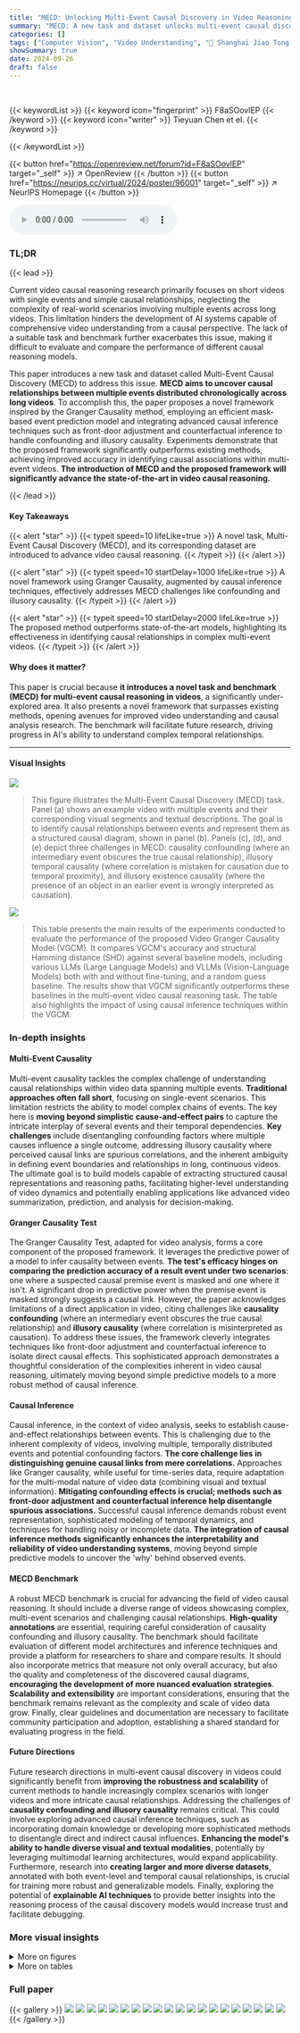 ```yaml
---
title: "MECD: Unlocking Multi-Event Causal Discovery in Video Reasoning"
summary: "MECD: A new task and dataset unlocks multi-event causal discovery in videos, enabling a novel framework that outperforms existing models by efficiently identifying causal relationships between chronol..."
categories: []
tags: ["Computer Vision", "Video Understanding", "🏢 Shanghai Jiao Tong University",]
showSummary: true
date: 2024-09-26
draft: false
---
```


<br>

{{< keywordList >}}
{{< keyword icon="fingerprint" >}} F8aSOovlEP {{< /keyword >}}
{{< keyword icon="writer" >}} Tieyuan Chen et el. {{< /keyword >}}
 
{{< /keywordList >}}

{{< button href="https://openreview.net/forum?id=F8aSOovlEP" target="_self" >}}
↗ OpenReview
{{< /button >}}
{{< button href="https://neurips.cc/virtual/2024/poster/96001" target="_self" >}}
↗ NeurIPS Homepage
{{< /button >}}


<audio controls>
    <source src="https://ai-paper-reviewer.com/F8aSOovlEP/podcast.wav" type="audio/wav">
    Your browser does not support the audio element.
</audio>


### TL;DR


{{< lead >}}

Current video causal reasoning research primarily focuses on short videos with single events and simple causal relationships, neglecting the complexity of real-world scenarios involving multiple events across long videos. This limitation hinders the development of AI systems capable of comprehensive video understanding from a causal perspective.  The lack of a suitable task and benchmark further exacerbates this issue, making it difficult to evaluate and compare the performance of different causal reasoning models. 

This paper introduces a new task and dataset called Multi-Event Causal Discovery (MECD) to address this issue.  **MECD aims to uncover causal relationships between multiple events distributed chronologically across long videos**.  To accomplish this, the paper proposes a novel framework inspired by the Granger Causality method, employing an efficient mask-based event prediction model and integrating advanced causal inference techniques such as front-door adjustment and counterfactual inference to handle confounding and illusory causality.  Experiments demonstrate that the proposed framework significantly outperforms existing methods, achieving improved accuracy in identifying causal associations within multi-event videos.  **The introduction of MECD and the proposed framework will significantly advance the state-of-the-art in video causal reasoning.**

{{< /lead >}}


#### Key Takeaways

{{< alert "star" >}}
{{< typeit speed=10 lifeLike=true >}} A novel task, Multi-Event Causal Discovery (MECD), and its corresponding dataset are introduced to advance video causal reasoning. {{< /typeit >}}
{{< /alert >}}

{{< alert "star" >}}
{{< typeit speed=10 startDelay=1000 lifeLike=true >}} A novel framework using Granger Causality, augmented by causal inference techniques, effectively addresses MECD challenges like confounding and illusory causality. {{< /typeit >}}
{{< /alert >}}

{{< alert "star" >}}
{{< typeit speed=10 startDelay=2000 lifeLike=true >}} The proposed method outperforms state-of-the-art models, highlighting its effectiveness in identifying causal relationships in complex multi-event videos. {{< /typeit >}}
{{< /alert >}}

#### Why does it matter?
This paper is crucial because **it introduces a novel task and benchmark (MECD) for multi-event causal reasoning in videos**, a significantly under-explored area.  It also presents a novel framework that surpasses existing methods, opening avenues for improved video understanding and causal analysis research. The benchmark will facilitate future research, driving progress in AI's ability to understand complex temporal relationships.

------
#### Visual Insights



![](https://ai-paper-reviewer.com/F8aSOovlEP/figures_1_1.jpg)

> This figure illustrates the Multi-Event Causal Discovery (MECD) task.  Panel (a) shows an example video with multiple events and their corresponding visual segments and textual descriptions.  The goal is to identify causal relationships between events and represent them as a structured causal diagram, shown in panel (b). Panels (c), (d), and (e) depict three challenges in MECD: causality confounding (where an intermediary event obscures the true causal relationship), illusory temporal causality (where correlation is mistaken for causation due to temporal proximity), and illusory existence causality (where the presence of an object in an earlier event is wrongly interpreted as causation).





![](https://ai-paper-reviewer.com/F8aSOovlEP/tables_7_1.jpg)

> This table presents the main results of the experiments conducted to evaluate the performance of the proposed Video Granger Causality Model (VGCM).  It compares VGCM's accuracy and structural Hamming distance (SHD) against several baseline models, including various LLMs (Large Language Models) and VLLMs (Vision-Language Models) both with and without fine-tuning,  and a random guess baseline. The results show that VGCM significantly outperforms these baselines in the multi-event video causal reasoning task. The table also highlights the impact of using causal inference techniques within the VGCM.





### In-depth insights


#### Multi-Event Causality
Multi-event causality tackles the complex challenge of understanding causal relationships within video data spanning multiple events.  **Traditional approaches often fall short**, focusing on single-event scenarios.  This limitation restricts the ability to model complex chains of events.  The key here is **moving beyond simplistic cause-and-effect pairs** to capture the intricate interplay of several events and their temporal dependencies.  **Key challenges** include disentangling confounding factors where multiple causes influence a single outcome, addressing illusory causality where perceived causal links are spurious correlations, and the inherent ambiguity in defining event boundaries and relationships in long, continuous videos.  The ultimate goal is to build models capable of extracting structured causal representations and reasoning paths, facilitating higher-level understanding of video dynamics and potentially enabling applications like advanced video summarization, prediction, and analysis for decision-making.

#### Granger Causality Test
The Granger Causality Test, adapted for video analysis, forms a core component of the proposed framework.  It leverages the predictive power of a model to infer causality between events.  **The test's efficacy hinges on comparing the prediction accuracy of a result event under two scenarios**: one where a suspected causal premise event is masked and one where it isn't. A significant drop in predictive power when the premise event is masked strongly suggests a causal link.  However, the paper acknowledges limitations of a direct application in video, citing challenges like **causality confounding** (where an intermediary event obscures the true causal relationship) and **illusory causality** (where correlation is misinterpreted as causation). To address these issues, the framework cleverly integrates techniques like front-door adjustment and counterfactual inference to isolate direct causal effects.  This sophisticated approach demonstrates a thoughtful consideration of the complexities inherent in video causal reasoning, ultimately moving beyond simple predictive models to a more robust method of causal inference.

#### Causal Inference
Causal inference, in the context of video analysis, seeks to establish cause-and-effect relationships between events.  This is challenging due to the inherent complexity of videos, involving multiple, temporally distributed events and potential confounding factors.  **The core challenge lies in distinguishing genuine causal links from mere correlations.**  Approaches like Granger causality, while useful for time-series data, require adaptation for the multi-modal nature of video data (combining visual and textual information).  **Mitigating confounding effects is crucial; methods such as front-door adjustment and counterfactual inference help disentangle spurious associations.**  Successful causal inference demands robust event representation, sophisticated modeling of temporal dynamics, and techniques for handling noisy or incomplete data. **The integration of causal inference methods significantly enhances the interpretability and reliability of video understanding systems**, moving beyond simple predictive models to uncover the 'why' behind observed events.

#### MECD Benchmark
A robust MECD benchmark is crucial for advancing the field of video causal reasoning.  It should include a diverse range of videos showcasing complex, multi-event scenarios and challenging causal relationships. **High-quality annotations** are essential, requiring careful consideration of causality confounding and illusory causality.  The benchmark should facilitate evaluation of different model architectures and inference techniques and provide a platform for researchers to share and compare results. It should also incorporate metrics that measure not only overall accuracy, but also the quality and completeness of the discovered causal diagrams, **encouraging the development of more nuanced evaluation strategies**.  **Scalability and extensibility** are important considerations, ensuring that the benchmark remains relevant as the complexity and scale of video data grow.  Finally, clear guidelines and documentation are necessary to facilitate community participation and adoption, establishing a shared standard for evaluating progress in the field.

#### Future Directions
Future research directions in multi-event causal discovery in videos could significantly benefit from **improving the robustness and scalability** of current methods to handle increasingly complex scenarios with longer videos and more intricate causal relationships.  Addressing the challenges of **causality confounding and illusory causality** remains critical.  This could involve exploring advanced causal inference techniques, such as incorporating domain knowledge or developing more sophisticated methods to disentangle direct and indirect causal influences. **Enhancing the model's ability to handle diverse visual and textual modalities**, potentially by leveraging multimodal learning architectures, would expand applicability.  Furthermore, research into **creating larger and more diverse datasets**, annotated with both event-level and temporal causal relationships, is crucial for training more robust and generalizable models.  Finally, exploring the potential of **explainable AI techniques** to provide better insights into the reasoning process of the causal discovery models would increase trust and facilitate debugging.


### More visual insights

<details>
<summary>More on figures
</summary>


![](https://ai-paper-reviewer.com/F8aSOovlEP/figures_3_1.jpg)

> This figure shows the composition of the MECD dataset.  (a1) displays five main video categories (Sports & Competition, Making & Creating, Daily Activities, Performing & Displaying, Interaction & Socializing) and a word cloud summarizing the common activities within each category.  (a2) shows two graphs: the first graph shows the relationship between the position of an event and its likelihood of having a causal relation with the final event, with the second-to-last event being the most influential; and the second graph is a histogram illustrating the distribution of the number of events per video in the dataset.


![](https://ai-paper-reviewer.com/F8aSOovlEP/figures_4_1.jpg)

> This figure illustrates the architecture of the Video Granger Causality Model (VGCM).  The model takes video and caption data as input, processes them through separate video and caption encoders. These encodings are then fed into a multi-modal decoder, which has two branches. One branch uses all premise events (unmasked) to predict the result event, while the other masks a single premise event at a time to assess its causal impact. The results are then compared by a relation head that determines whether a causal relation exists between the premise and result events, alongside a caption head to predict the textual description of the result event.


![](https://ai-paper-reviewer.com/F8aSOovlEP/figures_6_1.jpg)

> This figure illustrates how causality confounding and illusory causality affect causal relationships in multi-event videos.  Panel (a1) shows a simplified causal diagram with three events (ek-1, ek, ek+1) leading to a result event (eN).  When the middle event (ek) is masked (removed from consideration), the direct causal effect from ek-1 to eN is lost (blue dotted line), and a spurious causal link between ek+1 and eN might appear (red dotted line). Panel (a2) details the methods to handle this: Frontdoor adjustment addresses the missing link from ek-1 to eN; Counterfactual intervention removes the spurious link from ek+1 to eN; and an Existence-only path addresses the issue of illusory existence causality.


![](https://ai-paper-reviewer.com/F8aSOovlEP/figures_8_1.jpg)

> This figure shows the robustness of the MECD model to different factors such as noise in the data and the amount of training data. The blue line shows the accuracy when a random percentage of the causal relations are flipped, simulating noise in the data. The red line shows the accuracy as the amount of training data increases. As can be seen, the model is relatively robust to both noise and variations in the amount of training data.


![](https://ai-paper-reviewer.com/F8aSOovlEP/figures_8_2.jpg)

> This figure shows the results of an ablation study evaluating the impact of counterfactual intervention on the similarity between the output features with and without masking a causal premise event. The x-axis represents the training epoch, and the y-axis represents the ratio of similarities between output features with and without masking. The blue line represents the results with counterfactual intervention, and the red line represents the results without it. The figure demonstrates that counterfactual intervention effectively reduces the similarity between the output features when masking a causal premise event, indicating its effectiveness in mitigating causality confounding and improving the accuracy of causal discovery.


![](https://ai-paper-reviewer.com/F8aSOovlEP/figures_8_3.jpg)

> This figure visualizes a complete causal diagram generated by the VGCM model.  The diagram shows multiple events chronologically arranged and connected by causal links.  These links indicate how premise events causally influence the result event.  The diagram effectively demonstrates the model's ability to represent complex multi-event causal relationships in a structured format.


![](https://ai-paper-reviewer.com/F8aSOovlEP/figures_9_1.jpg)

> This figure illustrates the impact of masking an intermediate event (ek) on the causal relationships between adjacent events and the final event (en).  Panel (a1) shows how masking ek can lead to either a missing causal effect (red arrow) from the event before ek (ek-1) to en, or a redundant causal effect (blue arrow) from the event after ek (ek+1) to en.  Panel (a2) demonstrates how causal inference techniques, specifically front-door adjustment and counterfactual intervention, are used to address these issues of confounding.  Front-door adjustment is used to compensate for the missing causal effect while counterfactual intervention is used to remove the redundant causal effect.  The chain of thoughts and existence-only descriptions help to mitigate illusory causality.


![](https://ai-paper-reviewer.com/F8aSOovlEP/figures_15_1.jpg)

> This figure illustrates the concept of causality confounding and illusory causality and how the proposed method addresses these challenges.  Panel (a1) shows a causal chain where the removal of an intermediate event (e<sub>k</sub>) affects the causality between other events, requiring compensation (red) and removal (blue) of causal effects. Panel (a2) details the causal inference techniques (front-door adjustment and counterfactual inference) used to address these issues, resulting in a more accurate representation of causality.


![](https://ai-paper-reviewer.com/F8aSOovlEP/figures_15_2.jpg)

> This figure shows a complete causal diagram generated by the VGCM model.  It visually represents the causal relationships between multiple events in a video, illustrating how premise events contribute to the final result event. The diagram provides a comprehensive and structured overview of the causal chain, allowing for a clearer understanding of the complex interactions between various events.


![](https://ai-paper-reviewer.com/F8aSOovlEP/figures_15_3.jpg)

> This figure illustrates the causal effects of adjacent events when a premise event (ek) is masked in the Video Granger Causality Model (VGCM).  Panel (a1) shows how masking ek disrupts the causal relationships, causing a confounding effect.  The red arrows represent causal effects that are lost (missing) because ek is masked, requiring compensation. The blue arrows represent causal effects that are redundant because ek is masked and can be removed. Panel (a2) depicts the causal inference methods, front-door adjustment and counterfactual inference, used by VGCM to compensate for the missing effects and remove redundant ones.  The introduction of chain of thoughts and existence-only descriptions are also highlighted to address illusory causality.


![](https://ai-paper-reviewer.com/F8aSOovlEP/figures_16_1.jpg)

> This figure showcases instances where GPT-4 incorrectly identifies causal relationships in videos. The errors stem from two main sources: confusing correlations with causality (illusory causality) and misinterpreting emotional expressions as causal factors.  The examples highlight how GPT-4 struggles to differentiate between objective causal links and subjective interpretations of events, leading to inaccurate causal inferences. 


![](https://ai-paper-reviewer.com/F8aSOovlEP/figures_16_2.jpg)

> This figure illustrates the Multi-Event Causal Discovery (MECD) task.  Panel (a) shows an example of the task, where multiple premise events (events leading up to the final event) are shown chronologically, along with their corresponding video segments and textual descriptions. The goal is to determine causal relationships between the premise events and the final result event, and represent these relationships in a causal diagram. Panels (c), (d), and (e) illustrate confounding and illusory causality, which are challenges the MECD task addresses.


![](https://ai-paper-reviewer.com/F8aSOovlEP/figures_17_1.jpg)

> This figure illustrates the architecture of the Video Granger Causality Model (VGCM).  The model takes video and caption data as input, processes them through separate encoders, and then fuses the information in a multi-modal decoder. Two heads, a caption head and a relation head, are used for event prediction and causal relation discovery, respectively. The caption head predicts the result event based on the unmasked premise events, while the relation head identifies causal relationships by comparing predictions with and without masking premise events. This allows for the determination of causal links between events. 


![](https://ai-paper-reviewer.com/F8aSOovlEP/figures_18_1.jpg)

> This figure shows how the accuracy of the model changes as the number of examples in few-shot learning increases.  The x-axis represents the number of examples used, and the y-axis represents the top-1 accuracy.  The accuracy shows a slight increase with an increasing number of examples until it plateaus after around 3 examples. This suggests that adding more examples beyond a certain point provides minimal additional benefit to the model's performance.


</details>




<details>
<summary>More on tables
</summary>


![](https://ai-paper-reviewer.com/F8aSOovlEP/tables_7_2.jpg)
> This table presents the main results of the experiments conducted to evaluate the performance of the proposed Video Granger Causality Model (VGCM) for multi-event video causal discovery.  It compares the accuracy of VGCM against several baseline models, including traditional multi-modal models, large language models (LLMs), and video-LLMs.  The results show that VGCM outperforms the state-of-the-art models, demonstrating its effectiveness in discovering causal relations within multi-event videos. The table also includes results with and without causal inference methods integrated into the VGCM, highlighting their impact on performance.

![](https://ai-paper-reviewer.com/F8aSOovlEP/tables_9_1.jpg)
> This table presents the main results of the experiments conducted to evaluate the performance of the proposed Video Granger Causality Model (VGCM). It compares the accuracy of VGCM against several baseline models, including various LLMs and VLLMs, in the task of multi-event causal discovery.  The table highlights that VGCM outperforms other models, particularly GPT-4 and VideoLLaVA, demonstrating its effectiveness in identifying causal relationships within long videos containing multiple events.  It also shows results with and without causal inference applied and indicates which models were fine-tuned.

![](https://ai-paper-reviewer.com/F8aSOovlEP/tables_18_1.jpg)
> This table presents the results of an ablation study on the Video Granger Causality Model (VGCM).  The experiment explores the impact of masking different numbers of words from the caption of each premise event on the model's accuracy in predicting causal relationships. The accuracy is evaluated under different masking scenarios (2, 5, 8, and 11 words per event).  A separate row shows the accuracy when 30 frames are masked at the same time.

![](https://ai-paper-reviewer.com/F8aSOovlEP/tables_18_2.jpg)
> This table presents the results of an ablation study conducted to evaluate the impact of masking visual input (video frames) on the performance of the Video Granger Causality Model (VGCM).  The model's accuracy in predicting causal relations is measured under different levels of visual masking (5, 15, 20, and 40 frames masked per event). A comparison is made with a non-masked condition for baseline accuracy. The impact of simultaneous masking of both visual and textual data is also examined by comparing the accuracy of masking 20 frames and 10 words compared to only masking 20 frames.

</details>




### Full paper

{{< gallery >}}
<img src="https://ai-paper-reviewer.com/F8aSOovlEP/1.png" class="grid-w50 md:grid-w33 xl:grid-w25" />
<img src="https://ai-paper-reviewer.com/F8aSOovlEP/2.png" class="grid-w50 md:grid-w33 xl:grid-w25" />
<img src="https://ai-paper-reviewer.com/F8aSOovlEP/3.png" class="grid-w50 md:grid-w33 xl:grid-w25" />
<img src="https://ai-paper-reviewer.com/F8aSOovlEP/4.png" class="grid-w50 md:grid-w33 xl:grid-w25" />
<img src="https://ai-paper-reviewer.com/F8aSOovlEP/5.png" class="grid-w50 md:grid-w33 xl:grid-w25" />
<img src="https://ai-paper-reviewer.com/F8aSOovlEP/6.png" class="grid-w50 md:grid-w33 xl:grid-w25" />
<img src="https://ai-paper-reviewer.com/F8aSOovlEP/7.png" class="grid-w50 md:grid-w33 xl:grid-w25" />
<img src="https://ai-paper-reviewer.com/F8aSOovlEP/8.png" class="grid-w50 md:grid-w33 xl:grid-w25" />
<img src="https://ai-paper-reviewer.com/F8aSOovlEP/9.png" class="grid-w50 md:grid-w33 xl:grid-w25" />
<img src="https://ai-paper-reviewer.com/F8aSOovlEP/10.png" class="grid-w50 md:grid-w33 xl:grid-w25" />
<img src="https://ai-paper-reviewer.com/F8aSOovlEP/11.png" class="grid-w50 md:grid-w33 xl:grid-w25" />
<img src="https://ai-paper-reviewer.com/F8aSOovlEP/12.png" class="grid-w50 md:grid-w33 xl:grid-w25" />
<img src="https://ai-paper-reviewer.com/F8aSOovlEP/13.png" class="grid-w50 md:grid-w33 xl:grid-w25" />
<img src="https://ai-paper-reviewer.com/F8aSOovlEP/14.png" class="grid-w50 md:grid-w33 xl:grid-w25" />
<img src="https://ai-paper-reviewer.com/F8aSOovlEP/15.png" class="grid-w50 md:grid-w33 xl:grid-w25" />
<img src="https://ai-paper-reviewer.com/F8aSOovlEP/16.png" class="grid-w50 md:grid-w33 xl:grid-w25" />
<img src="https://ai-paper-reviewer.com/F8aSOovlEP/17.png" class="grid-w50 md:grid-w33 xl:grid-w25" />
<img src="https://ai-paper-reviewer.com/F8aSOovlEP/18.png" class="grid-w50 md:grid-w33 xl:grid-w25" />
<img src="https://ai-paper-reviewer.com/F8aSOovlEP/19.png" class="grid-w50 md:grid-w33 xl:grid-w25" />
<img src="https://ai-paper-reviewer.com/F8aSOovlEP/20.png" class="grid-w50 md:grid-w33 xl:grid-w25" />
{{< /gallery >}}